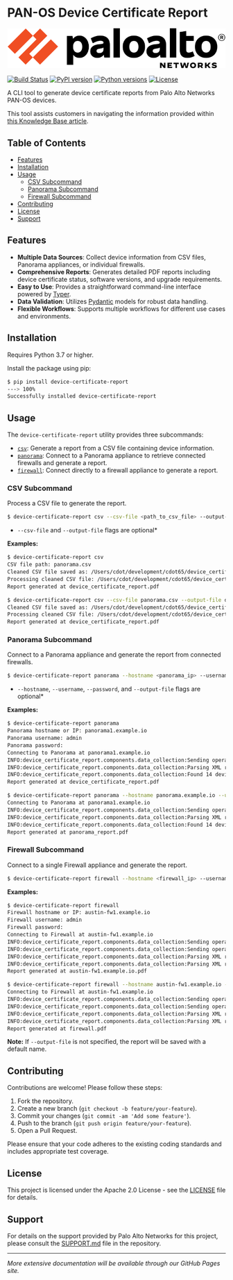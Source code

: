 # PAN-OS Device Certificate Report

![Banner Image](https://raw.githubusercontent.com/cdot65/device-certificate-report/refs/heads/main/device_certificate_report/assets/logo.svg)

[![Build Status](https://github.com/cdot65/device-certificate-report/actions/workflows/ci.yml/badge.svg)](https://github.com/cdot65/device-certificate-report/actions/workflows/ci.yml)
[![PyPI version](https://badge.fury.io/py/device-certificate-report.svg)](https://badge.fury.io/py/device-certificate-report)
[![Python versions](https://img.shields.io/pypi/pyversions/device-certificate-report.svg)](https://pypi.org/project/device-certificate-report/)
[![License](https://img.shields.io/github/license/cdot65/device-certificate-report.svg)](https://github.com/cdot65/device-certificate-report/blob/main/LICENSE)

A CLI tool to generate device certificate reports from Palo Alto Networks PAN-OS devices.

This tool assists customers in navigating the information provided within [this Knowledge Base article](https://live.paloaltonetworks.com/t5/customer-advisories/update-to-additional-pan-os-certificate-expirations-and-new/ta-p/572158).

## Table of Contents

- [Features](#features)
- [Installation](#installation)
- [Usage](#usage)
  - [CSV Subcommand](#csv-subcommand)
  - [Panorama Subcommand](#panorama-subcommand)
  - [Firewall Subcommand](#firewall-subcommand)
- [Contributing](#contributing)
- [License](#license)
- [Support](#support)

## Features

- **Multiple Data Sources**: Collect device information from CSV files, Panorama appliances, or individual firewalls.
- **Comprehensive Reports**: Generates detailed PDF reports including device certificate status, software versions, and upgrade requirements.
- **Easy to Use**: Provides a straightforward command-line interface powered by [Typer](https://typer.tiangolo.com/).
- **Data Validation**: Utilizes [Pydantic](https://pydantic-docs.helpmanual.io/) models for robust data handling.
- **Flexible Workflows**: Supports multiple workflows for different use cases and environments.

## Installation

Requires Python 3.7 or higher.

Install the package using pip:

```bash
$ pip install device-certificate-report
---> 100%
Successfully installed device-certificate-report
```

## Usage

The `device-certificate-report` utility provides three subcommands:

- [`csv`](#csv-subcommand): Generate a report from a CSV file containing device information.
- [`panorama`](#panorama-subcommand): Connect to a Panorama appliance to retrieve connected firewalls and generate a report.
- [`firewall`](#firewall-subcommand): Connect directly to a firewall appliance to generate a report.

### CSV Subcommand

Process a CSV file to generate the report.

```bash
$ device-certificate-report csv --csv-file <path_to_csv_file> --output-file <output_pdf>
```

* `--csv-file` and `--output-file` flags are optional*

**Examples:**

```bash
$ device-certificate-report csv                                                                                                                                                                                        ─╯
CSV file path: panorama.csv
Cleaned CSV file saved as: /Users/cdot/development/cdot65/device_certificate_report/cleaned.csv
Processing cleaned CSV file: /Users/cdot/development/cdot65/device_certificate_report/cleaned.csv
Report generated at device_certificate_report.pdf
```

```bash
$ device-certificate-report csv --csv-file panorama.csv --output-file device_certificate_report.pdf                                                                                                                    ─╯
Cleaned CSV file saved as: /Users/cdot/development/cdot65/device_certificate_report/cleaned.csv
Processing cleaned CSV file: /Users/cdot/development/cdot65/device_certificate_report/cleaned.csv
Report generated at device_certificate_report.pdf
```

### Panorama Subcommand

Connect to a Panorama appliance and generate the report from connected firewalls.

```bash
$ device-certificate-report panorama --hostname <panorama_ip> --username <user> --password <password> --output-file <output_pdf>
```

* `--hostname`, `--username`, `--password`, and `--output-file` flags are optional*


**Examples:**

```bash
$ device-certificate-report panorama                                                                                                                                                                                   ─╯
Panorama hostname or IP: panorama1.example.io
Panorama username: admin
Panorama password: 
Connecting to Panorama at panorama1.example.io
INFO:device_certificate_report.components.data_collection:Sending operational command to Panorama to retrieve all devices.
INFO:device_certificate_report.components.data_collection:Parsing XML response from Panorama.
INFO:device_certificate_report.components.data_collection:Found 14 devices connected to Panorama.
Report generated at device_certificate_report.pdf
```

```bash
$ device-certificate-report panorama --hostname panorama.example.io --username admin --password paloalto123 --output-file panorama_report.pdf                                                                      ─╯
Connecting to Panorama at panorama1.example.io
INFO:device_certificate_report.components.data_collection:Sending operational command to Panorama to retrieve all devices.
INFO:device_certificate_report.components.data_collection:Parsing XML response from Panorama.
INFO:device_certificate_report.components.data_collection:Found 14 devices connected to Panorama.
Report generated at panorama_report.pdf
```

### Firewall Subcommand

Connect to a single Firewall appliance and generate the report.

```bash
$ device-certificate-report firewall --hostname <firewall_ip> --username <user> --password <password> --output-file <output_pdf>
```

**Examples:**

```bash
$ device-certificate-report firewall                                                                                                                                                                                   ─╯
Firewall hostname or IP: austin-fw1.example.io
Firewall username: admin
Firewall password: 
Connecting to Firewall at austin-fw1.example.io
INFO:device_certificate_report.components.data_collection:Sending operational command to Firewall to retrieve system info.
INFO:device_certificate_report.components.data_collection:Sending operational command to Firewall to retrieve device certificate status.
INFO:device_certificate_report.components.data_collection:Parsing XML response from Firewall system info.
INFO:device_certificate_report.components.data_collection:Parsing XML response from Firewall device certificate status.
Report generated at austin-fw1.example.io.pdf
```

```bash
$ device-certificate-report firewall --hostname austin-fw1.example.io --username admin --password paloalto123 --output-file firewall.pdf                                                                            ─╯
Connecting to Firewall at austin-fw1.example.io
INFO:device_certificate_report.components.data_collection:Sending operational command to Firewall to retrieve system info.
INFO:device_certificate_report.components.data_collection:Sending operational command to Firewall to retrieve device certificate status.
INFO:device_certificate_report.components.data_collection:Parsing XML response from Firewall system info.
INFO:device_certificate_report.components.data_collection:Parsing XML response from Firewall device certificate status.
Report generated at firewall.pdf
```

**Note:** If `--output-file` is not specified, the report will be saved with a default name.

## Contributing

Contributions are welcome! Please follow these steps:

1. Fork the repository.
2. Create a new branch (`git checkout -b feature/your-feature`).
3. Commit your changes (`git commit -am 'Add some feature'`).
4. Push to the branch (`git push origin feature/your-feature`).
5. Open a Pull Request.

Please ensure that your code adheres to the existing coding standards and includes appropriate test coverage.

## License

This project is licensed under the Apache 2.0 License - see the [LICENSE](./LICENSE) file for details.

## Support

For details on the support provided by Palo Alto Networks for this project, please consult the [SUPPORT.md](./SUPPORT.md) file in the repository.

---

*More extensive documentation will be available through our GitHub Pages site.*
